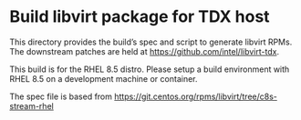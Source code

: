 # Build libvirt package for TDX host

This directory provides the build’s spec and script to generate libvirt RPMs.
The downstream patches are held at <https://github.com/intel/libvirt-tdx>.

This build is for the RHEL 8.5 distro. Please setup a build environment with RHEL 8.5
on a development machine or container.

The spec file is based from <https://git.centos.org/rpms/libvirt/tree/c8s-stream-rhel>
